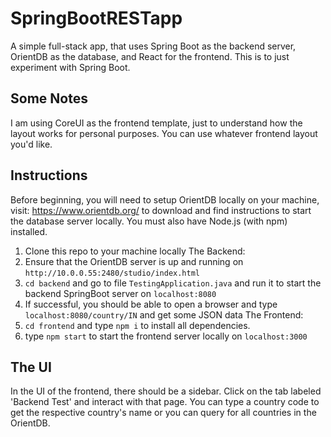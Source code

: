 # SpringBootRESTapp
A simple full-stack app, that uses Spring Boot as the backend server, OrientDB as the database, and React for the frontend. This is to just experiment with Spring Boot.

## Some Notes
I am using CoreUI as the frontend template, just to understand how the layout works for personal purposes. You can use whatever frontend layout you'd like.

## Instructions
Before beginning, you will need to setup OrientDB locally on your machine, visit: https://www.orientdb.org/ to download and find instructions to start the database server locally. You must also have Node.js (with npm) installed.

1. Clone this repo to your machine locally
The Backend:
2. Ensure that the OrientDB server is up and running on `http://10.0.0.55:2480/studio/index.html`
3. `cd backend` and go to file `TestingApplication.java` and run it to start the backend SpringBoot server on `localhost:8080`
4. If successful, you should be able to open a browser and type `localhost:8080/country/IN` and get some JSON data
The Frontend:
5. `cd frontend` and type `npm i` to install all dependencies.
6. type `npm start` to start the frontend server locally on `localhost:3000`

## The UI
In the UI of the frontend, there should be a sidebar. Click on the tab labeled 'Backend Test' and interact with that page. 
You can type a country code to get the respective country's name or you can query for all countries in the OrientDB.
